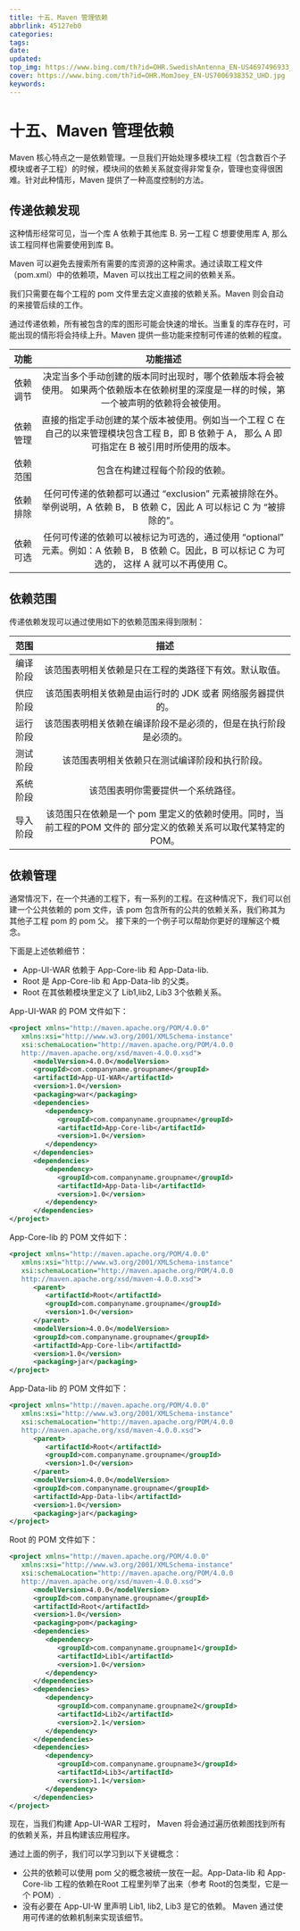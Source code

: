 ```yaml
---
title: 十五、Maven 管理依赖
abbrlink: 45127eb0
categories: 
tags: 
date: 
updated: 
top_img: https://www.bing.com/th?id=OHR.SwedishAntenna_EN-US4697496933_UHD.jpg
cover: https://www.bing.com/th?id=OHR.MomJoey_EN-US7006938352_UHD.jpg
keywords: 
---
```

# 十五、Maven 管理依赖

Maven 核心特点之一是依赖管理。一旦我们开始处理多模块工程（包含数百个子模块或者子工程）的时候，模块间的依赖关系就变得非常复杂，管理也变得很困难。针对此种情形，Maven 提供了一种高度控制的方法。

## 传递依赖发现

这种情形经常可见，当一个库 A 依赖于其他库 B. 另一工程 C 想要使用库 A, 那么该工程同样也需要使用到库 B。

Maven 可以避免去搜索所有需要的库资源的这种需求。通过读取工程文件（pom.xml）中的依赖项，Maven 可以找出工程之间的依赖关系。

我们只需要在每个工程的 pom 文件里去定义直接的依赖关系。Maven 则会自动的来接管后续的工作。

通过传递依赖，所有被包含的库的图形可能会快速的增长。当重复的库存在时，可能出现的情形将会持续上升。Maven 提供一些功能来控制可传递的依赖的程度。

|   功能   |                           功能描述                           |
| :------: | :----------------------------------------------------------: |
| 依赖调节 | 决定当多个手动创建的版本同时出现时，哪个依赖版本将会被使用。 如果两个依赖版本在依赖树里的深度是一样的时候，第一个被声明的依赖将会被使用。 |
| 依赖管理 | 直接的指定手动创建的某个版本被使用。例如当一个工程 C 在自己的以来管理模块包含工程 B，即 B 依赖于 A， 那么 A 即可指定在 B 被引用时所使用的版本。 |
| 依赖范围 |                包含在构建过程每个阶段的依赖。                |
| 依赖排除 | 任何可传递的依赖都可以通过 “exclusion” 元素被排除在外。举例说明，A 依赖 B， B 依赖 C，因此 A 可以标记 C 为 “被排除的”。 |
| 依赖可选 | 任何可传递的依赖可以被标记为可选的，通过使用 “optional” 元素。例如：A 依赖 B， B 依赖 C。因此，B 可以标记 C 为可选的， 这样 A 就可以不再使用 C。 |

## 依赖范围

传递依赖发现可以通过使用如下的依赖范围来得到限制：

|   范围   |                             描述                             |
| :------: | :----------------------------------------------------------: |
| 编译阶段 |    该范围表明相关依赖是只在工程的类路径下有效。默认取值。    |
| 供应阶段 |  该范围表明相关依赖是由运行时的 JDK 或者 网络服务器提供的。  |
| 运行阶段 | 该范围表明相关依赖在编译阶段不是必须的，但是在执行阶段是必须的。 |
| 测试阶段 |        该范围表明相关依赖只在测试编译阶段和执行阶段。        |
| 系统阶段 |              该范围表明你需要提供一个系统路径。              |
| 导入阶段 | 该范围只在依赖是一个 pom 里定义的依赖时使用。同时，当前工程的POM 文件的 部分定义的依赖关系可以取代某特定的 POM。 |

## 依赖管理

通常情况下，在一个共通的工程下，有一系列的工程。在这种情况下，我们可以创建一个公共依赖的 pom 文件，该 pom 包含所有的公共的依赖关系，我们称其为其他子工程 pom 的 pom 父。 接下来的一个例子可以帮助你更好的理解这个概念。

下面是上述依赖细节：

- App-UI-WAR 依赖于 App-Core-lib 和 App-Data-lib.
- Root 是 App-Core-lib 和 App-Data-lib 的父类。
- Root 在其依赖模块里定义了 Lib1,lib2, Lib3 3个依赖关系。

App-UI-WAR 的 POM 文件如下：

```xml
<project xmlns="http://maven.apache.org/POM/4.0.0"
   xmlns:xsi="http://www.w3.org/2001/XMLSchema-instance"
   xsi:schemaLocation="http://maven.apache.org/POM/4.0.0
   http://maven.apache.org/xsd/maven-4.0.0.xsd">
      <modelVersion>4.0.0</modelVersion>
      <groupId>com.companyname.groupname</groupId>
      <artifactId>App-UI-WAR</artifactId>
      <version>1.0</version>
      <packaging>war</packaging>
      <dependencies>
         <dependency>
            <groupId>com.companyname.groupname</groupId>
            <artifactId>App-Core-lib</artifactId>
            <version>1.0</version>
         </dependency>
      </dependencies>  
      <dependencies>
         <dependency>
            <groupId>com.companyname.groupname</groupId>
            <artifactId>App-Data-lib</artifactId>
            <version>1.0</version>
         </dependency>
      </dependencies>  
</project>
```

App-Core-lib 的 POM 文件如下：

```xml
<project xmlns="http://maven.apache.org/POM/4.0.0"
   xmlns:xsi="http://www.w3.org/2001/XMLSchema-instance"
   xsi:schemaLocation="http://maven.apache.org/POM/4.0.0
   http://maven.apache.org/xsd/maven-4.0.0.xsd">
      <parent>
         <artifactId>Root</artifactId>
         <groupId>com.companyname.groupname</groupId>
         <version>1.0</version>
      </parent>
      <modelVersion>4.0.0</modelVersion>
      <groupId>com.companyname.groupname</groupId>
      <artifactId>App-Core-lib</artifactId>
      <version>1.0</version> 
      <packaging>jar</packaging>
</project>
```

App-Data-lib 的 POM 文件如下：

```xml
<project xmlns="http://maven.apache.org/POM/4.0.0"
   xmlns:xsi="http://www.w3.org/2001/XMLSchema-instance"
   xsi:schemaLocation="http://maven.apache.org/POM/4.0.0
   http://maven.apache.org/xsd/maven-4.0.0.xsd">
      <parent>
         <artifactId>Root</artifactId>
         <groupId>com.companyname.groupname</groupId>
         <version>1.0</version>
      </parent>
      <modelVersion>4.0.0</modelVersion>
      <groupId>com.companyname.groupname</groupId>
      <artifactId>App-Data-lib</artifactId>
      <version>1.0</version>   
      <packaging>jar</packaging>
</project>
```

Root 的 POM 文件如下：

```xml
<project xmlns="http://maven.apache.org/POM/4.0.0"
   xmlns:xsi="http://www.w3.org/2001/XMLSchema-instance"
   xsi:schemaLocation="http://maven.apache.org/POM/4.0.0
   http://maven.apache.org/xsd/maven-4.0.0.xsd">
      <modelVersion>4.0.0</modelVersion>
      <groupId>com.companyname.groupname</groupId>
      <artifactId>Root</artifactId>
      <version>1.0</version>
      <packaging>pom</packaging>
      <dependencies>
         <dependency>
            <groupId>com.companyname.groupname1</groupId>
            <artifactId>Lib1</artifactId>
            <version>1.0</version>
         </dependency>
      </dependencies>  
      <dependencies>
         <dependency>
            <groupId>com.companyname.groupname2</groupId>
            <artifactId>Lib2</artifactId>
            <version>2.1</version>
         </dependency>
      </dependencies>  
      <dependencies>
         <dependency>
            <groupId>com.companyname.groupname3</groupId>
            <artifactId>Lib3</artifactId>
            <version>1.1</version>
         </dependency>
      </dependencies>  
</project>
```

现在，当我们构建 App-UI-WAR 工程时， Maven 将会通过遍历依赖图找到所有的依赖关系，并且构建该应用程序。

通过上面的例子，我们可以学习到以下关键概念：

- 公共的依赖可以使用 pom 父的概念被统一放在一起。App-Data-lib 和 App-Core-lib 工程的依赖在Root 工程里列举了出来（参考 Root的包类型，它是一个 POM）.
- 没有必要在 App-UI-W 里声明 Lib1, lib2, Lib3 是它的依赖。 Maven 通过使用可传递的依赖机制来实现该细节。